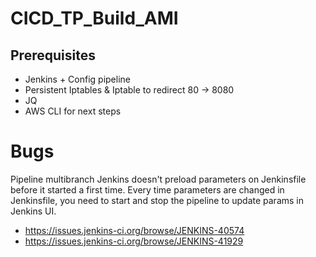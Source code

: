 # CICD_TP_Build_AMI

## Prerequisites
  - Jenkins + Config pipeline
  - Persistent Iptables & Iptable to redirect 80 -> 8080
  - JQ
  - AWS CLI for next steps
 
 
 # Bugs
Pipeline multibranch Jenkins doesn't preload parameters on Jenkinsfile before it started a first time. 
Every time parameters are changed in Jenkinsfile, you need to start and stop the pipeline to update params in Jenkins UI.
  - https://issues.jenkins-ci.org/browse/JENKINS-40574
  - https://issues.jenkins-ci.org/browse/JENKINS-41929
